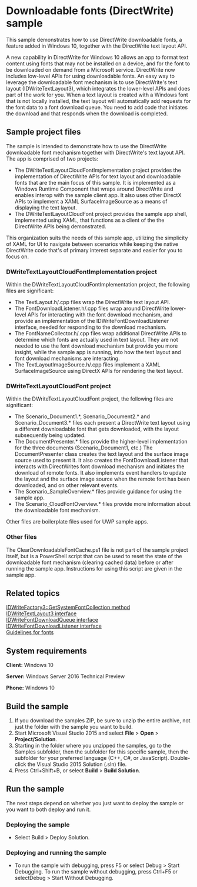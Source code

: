 ﻿<!---
  category: ControlsLayoutAndText
  samplefwlink: http://go.microsoft.com/fwlink/p/?LinkId=620539
--->

# Downloadable fonts (DirectWrite) sample

This sample demonstrates how to use DirectWrite downloadable fonts, a feature added in Windows 10, together with the DirectWrite text layout API.

A new capability in DirectWrite for Windows 10 allows an app to format text content using fonts that may not be installed on a device, and for the font to be downloaded on demand from a Microsoft service. DirectWrite now includes low-level APIs for using downloadable fonts. An easy way to leverage the downloadable font mechanism is to use DirectWrite's text layout (IDWriteTextLayout3), which integrates the lower-level APIs and does part of the work for you. When a text layout is created with a Windows font that is not locally installed, the text layout will automatically add requests for the font data to a font download queue. You need to add code that initiates the download and that responds when the download is completed.

## Sample project files
The sample is intended to demonstrate how to use the DirectWrite downloadable font mechanism together with DirectWrite's text layout API. The app is comprised of two projects:

* The DWriteTextLayoutCloudFontImplementation project provides the implementation of DirectWrite APIs for text layout and downloadable fonts that are the main focus of this sample. It is implemented as a Windows Runtime Component that wraps around DirectWrite and enables interop with the sample client app. It also uses other DirectX APIs to implement a XAML SurfaceImageSource as a means of displaying the text layout.
* The DWriteTextLayoutCloudFont project provides the sample app shell, implemented using XAML, that functions as a client of the the DirectWrite APIs being demonstrated.

This organization suits the needs of this sample app, utilizing the simplicity of XAML for UI to navigate between scenarios while keeping the native DirectWrite code that's of primary interest separate and easier for you to focus on.

### DWriteTextLayoutCloudFontImplementation project
Within the DWriteTextLayoutCloudFontImplementation project, the following files are significant:

* The TextLayout.h/.cpp files wrap the DirectWrite text layout API.
* The FontDownloadListener.h/.cpp files wrap around DirectWrite lower-level APIs for interacting with the font download mechanism, and provide an implementation of the IDWriteFontDownloadListener interface, needed for responding to the download mechanism.
* The FontNameCollector.h/.cpp files wrap additional DirectWrite APIs to determine which fonts are actually used in text layout. They are not needed to use the font download mechanism but provide you more insight, while the sample app is running, into how the text layout and font download mechanisms are interacting.
* The TextLayoutImageSource.h/.cpp files implement a XAML SurfaceImageSource using DirectX APIs for rendering the text layout.

### DWriteTextLayoutCloudFont project
Within the DWriteTextLayoutCloudFont project, the following files are significant:

* The Scenario\_Document1.\*, Scenario\_Document2.\* and Scenario\_Document3.\* files each present a DirectWrite text layout using a different downloadable font that gets downloaded, with the layout subsequently being updated.
* The DocumentPresenter.\* files provide the higher-level implementation for the three documents (Scenario\_Document1, etc.) The DocumentPresenter class creates the text layout and the surface image source used to present it. It also creates the FontDownloadListener that interacts with DirectWrites font download mechanism and initiates the download of remote fonts. It also implements event handlers to update the layout and the surface image source when the remote font has been downloaded, and on other relevant events. 
* The Scenario\_SampleOverview.\* files provide guidance for using the sample app.
* The Scenario\_CloudFontOverview.\* files provide more information about the downloadable font mechanism.

Other files are boilerplate files used for UWP sample apps.

### Other files
The ClearDownloadableFontCache.ps1 file is not part of the sample project itself, but is a PowerShell script that can be used to reset the state of the downloadable font mechanism (clearing cached data) before or after running the sample app. Instructions for using this script are given in the sample app.

## Related topics

[IDWriteFactory3::GetSystemFontCollection method](https://msdn.microsoft.com/library/windows/desktop/dn890761)  
[IDWriteTextLayout3 interface](https://msdn.microsoft.com/library/windows/desktop/dn900405)  
[IDWriteFontDownloadQueue interface](https://msdn.microsoft.com/library/windows/desktop/dn890778)  
[IDWriteFontDownloadListener interface](https://msdn.microsoft.com/library/windows/desktop/dn890775)  
[Guidelines for fonts](https://msdn.microsoft.com/library/windows/apps/hh700394)  

## System requirements

**Client:** Windows 10

**Server:** Windows Server 2016 Technical Preview

**Phone:** Windows 10

## Build the sample

1. If you download the samples ZIP, be sure to unzip the entire archive, not just the folder with the sample you want to build. 
2. Start Microsoft Visual Studio 2015 and select **File** \> **Open** \> **Project/Solution**.
3. Starting in the folder where you unzipped the samples, go to the Samples subfolder, then the subfolder for this specific sample, then the subfolder for your preferred language (C++, C#, or JavaScript). Double-click the Visual Studio 2015 Solution (.sln) file.
4. Press Ctrl+Shift+B, or select **Build** \> **Build Solution**.

## Run the sample

The next steps depend on whether you just want to deploy the sample or you want to both deploy and run it.

### Deploying the sample

- Select Build > Deploy Solution. 

### Deploying and running the sample

- To run the sample with debugging, press F5 or select Debug > Start Debugging. To run the sample without debugging, press Ctrl+F5 or selectDebug > Start Without Debugging. 
